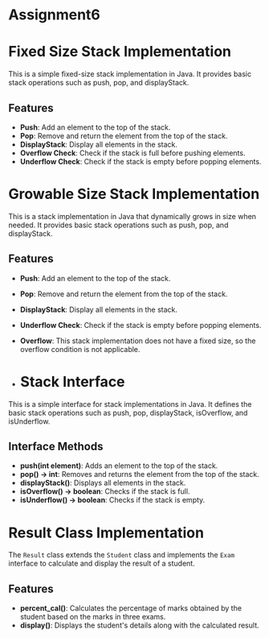 # Assignment6

# Fixed Size Stack Implementation

This is a simple fixed-size stack implementation in Java. It provides basic stack operations such as push, pop, and displayStack.

## Features

- **Push**: Add an element to the top of the stack.
- **Pop**: Remove and return the element from the top of the stack.
- **DisplayStack**: Display all elements in the stack.
- **Overflow Check**: Check if the stack is full before pushing elements.
- **Underflow Check**: Check if the stack is empty before popping elements.

# Growable Size Stack Implementation

This is a stack implementation in Java that dynamically grows in size when needed. It provides basic stack operations such as push, pop, and displayStack.

## Features

- **Push**: Add an element to the top of the stack.
- **Pop**: Remove and return the element from the top of the stack.
- **DisplayStack**: Display all elements in the stack.
- **Underflow Check**: Check if the stack is empty before popping elements.
- **Overflow**: This stack implementation does not have a fixed size, so the overflow condition is not applicable.

- # Stack Interface

This is a simple interface for stack implementations in Java. It defines the basic stack operations such as push, pop, displayStack, isOverflow, and isUnderflow.

## Interface Methods

- **push(int element)**: Adds an element to the top of the stack.
- **pop() -> int**: Removes and returns the element from the top of the stack.
- **displayStack()**: Displays all elements in the stack.
- **isOverflow() -> boolean**: Checks if the stack is full.
- **isUnderflow() -> boolean**: Checks if the stack is empty.

# Result Class Implementation

The `Result` class extends the `Student` class and implements the `Exam` interface to calculate and display the result of a student.

## Features

- **percent_cal()**: Calculates the percentage of marks obtained by the student based on the marks in three exams.
- **display()**: Displays the student's details along with the calculated result.

